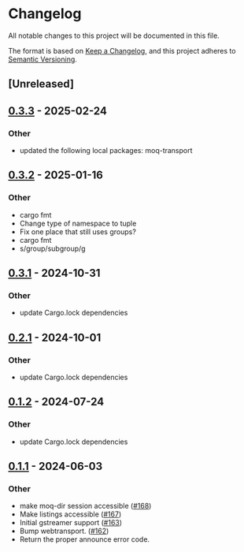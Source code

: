 # Changelog
All notable changes to this project will be documented in this file.

The format is based on [Keep a Changelog](https://keepachangelog.com/en/1.0.0/),
and this project adheres to [Semantic Versioning](https://semver.org/spec/v2.0.0.html).

## [Unreleased]

## [0.3.3](https://github.com/englishm/moq-rs/compare/moq-dir-v0.3.2...moq-dir-v0.3.3) - 2025-02-24

### Other

- updated the following local packages: moq-transport

## [0.3.2](https://github.com/englishm/moq-rs/compare/moq-dir-v0.3.1...moq-dir-v0.3.2) - 2025-01-16

### Other

- cargo fmt
- Change type of namespace to tuple
- Fix one place that still uses groups?
- cargo fmt
- s/group/subgroup/g

## [0.3.1](https://github.com/englishm/moq-rs/compare/moq-dir-v0.3.0...moq-dir-v0.3.1) - 2024-10-31

### Other

- update Cargo.lock dependencies

## [0.2.1](https://github.com/kixelated/moq-rs/compare/moq-dir-v0.2.0...moq-dir-v0.2.1) - 2024-10-01

### Other

- update Cargo.lock dependencies

## [0.1.2](https://github.com/kixelated/moq-rs/compare/moq-dir-v0.1.1...moq-dir-v0.1.2) - 2024-07-24

### Other
- update Cargo.lock dependencies

## [0.1.1](https://github.com/kixelated/moq-rs/compare/moq-dir-v0.1.0...moq-dir-v0.1.1) - 2024-06-03

### Other
- make moq-dir session accessible ([#168](https://github.com/kixelated/moq-rs/pull/168))
- Make listings accessible ([#167](https://github.com/kixelated/moq-rs/pull/167))
- Initial gstreamer support ([#163](https://github.com/kixelated/moq-rs/pull/163))
- Bump webtransport. ([#162](https://github.com/kixelated/moq-rs/pull/162))
- Return the proper announce error code.

